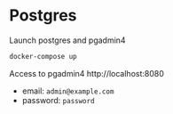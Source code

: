 # Postgres

Launch postgres and pgadmin4

```bash
docker-compose up
```

Access to pgadmin4 http://localhost:8080

- email: `admin@example.com`
- password: `password`
